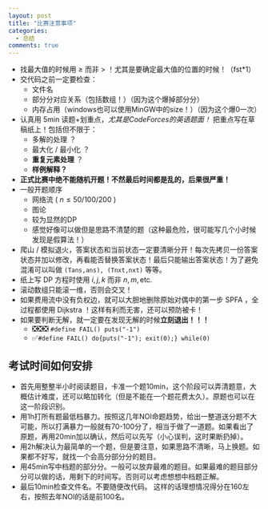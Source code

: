 ```yaml
---
layout: post
title: "比赛注意事项"
categories:
  - 总结
comments: true
---
```


 - 找最大值的时候用 $\ge$ 而非 > ！尤其是要确定最大值的位置的时候！（fst\*1）
 - 交代码之前一定要检查：
   - 文件名
   - 部分分对应关系（包括数组！）（因为这个爆掉部分分）
   - 内存占用（windows也可以使用MinGW中的size！）（因为这个爆0一次）
 - 认真用 5min 读题+划重点，*尤其是CodeForces的英语题面！* 把重点写在草稿纸上！包括但不限于：
   - 多解的处理 ？
   - 最大化 / 最小化 ？
   - **重复元素处理** ？
   - **样例解释？**
 - **正式比赛中绝不能随机开题！不然最后时间都是乱的，后果很严重！**     
 - 一般开题顺序     
      - 网络流 ( $n \le 50 / 100 / 200$ )    
      - 图论
      - 较为显然的DP
      - 感觉好像可以做但是思路不清楚的题（这种最危险，很可能写几个小时候发现是假算法！）
- 爬山 / 模拟退火，答案状态和当前状态一定要清晰分开！每次先拷贝一份答案状态并加以修改，再看能否替换答案状态！最后只能输出答案状态！为了避免混淆可以叫做 `(Tans,ans), (Tnxt,nxt)` 等等。
- 纸上写 DP 方程时使用 $i, j, k$ 而非 $n, m, \text{etc.}$
- 滚动数组只能滚一维，否则会交叉！
- 如果费用流中没有负权边，就可以大胆地删除原始对偶中的第一步 SPFA ，全过程都使用 Dijkstra ！这样有利而无害，还可以预防被卡！
- 如果要判断无解，就一定要在发现无解的时候**立刻退出！！！**
     - ❎❎❎ `#define FAIL() puts("-1")`
     - ✅`#define FAIL() do{puts("-1"); exit(0);} while(0)`


## 考试时间如何安排
 - 首先用整整半小时阅读题目，卡准一个题10min，这个阶段可以弄清题意，大概估计难度，还可以略加转化（但是不能在一个题花费太久）。原题也可以在这一阶段识别。
 - 用1h打所有题最低档暴力。按照这几年NOI命题趋势，给出一整道送分题不大可能，所以打满暴力一般就有70-100分了，相当于做了一道题。如果看出了原题，再用20min加以确认，然后可以先写（小心误判，这时果断扔掉）。
 - 用2h解决认为最简单的一个题，但是要注意，如果思路不清晰，马上换题。如果都不好写，就找一个会高分部分分的题目。
 - 用45min写中档题的部分分。一般可以放弃最难的题目。如果最难的题目部分分可以做的话，用剩下的时间写。否则可以考虑想想中档题正解。
 - 最后10min检查文件名。不要随便改代码。
 这样的话理想情况得分在160左右，按照去年NOI的话是前100名。
